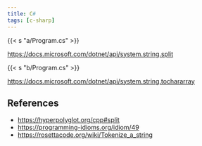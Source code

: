 ```yaml
---
title: C#
tags: [c-sharp]
---
```


{{< s "a/Program.cs" >}}

<https://docs.microsoft.com/dotnet/api/system.string.split>

{{< s "b/Program.cs" >}}

<https://docs.microsoft.com/dotnet/api/system.string.tochararray>

## References

- <https://hyperpolyglot.org/cpp#split>
- <https://programming-idioms.org/idiom/49>
- <https://rosettacode.org/wiki/Tokenize_a_string>
